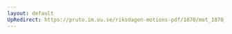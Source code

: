 ```yaml
---
layout: default
UpRedirect: https://pruto.im.uu.se/riksdagen-motions-pdf/1870/mot_1870__ak__221/mot_1870__ak__221-002.pdf
---
```

